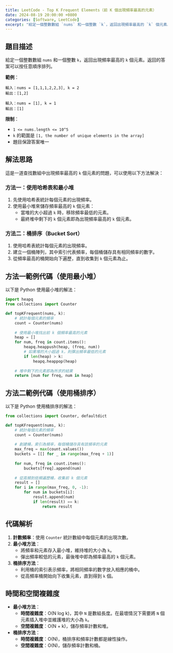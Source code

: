 ```yaml
---
title: LeetCode - Top K Frequent Elements（前 K 個出現頻率最高的元素）
date: 2024-08-19 20:00:00 +0800
categories: [Software, LeetCode]
excerpt: "給定一個整數數組 `nums` 和一個整數 `k`，返回出現頻率最高的 `k` 個元素。返回的答案可以按任意順序排列。"
---
```


## 題目描述
給定一個整數數組 `nums` 和一個整數 `k`，返回出現頻率最高的 `k` 個元素。返回的答案可以按任意順序排列。

**範例**：

```
輸入：nums = [1,1,1,2,2,3], k = 2
輸出：[1,2]

輸入：nums = [1], k = 1
輸出：[1]
```

**限制**：
- `1 <= nums.length <= 10^5`
- `k` 的範圍是 `[1, the number of unique elements in the array]`
- 題目保證答案唯一

## 解法思路
這是一道查找數組中出現頻率最高的 `k` 個元素的問題，可以使用以下方法解決：

### 方法一：使用哈希表和最小堆
1. 先使用哈希表統計每個元素的出現頻率。
2. 使用最小堆來儲存頻率最高的 `k` 個元素：
   - 當堆的大小超過 `k` 時，移除頻率最低的元素。
   - 最終堆中剩下的 `k` 個元素即為出現頻率最高的 `k` 個元素。

### 方法二：桶排序（Bucket Sort）
1. 使用哈希表統計每個元素的出現頻率。
2. 建立一個桶陣列，其中索引代表頻率，每個桶儲存具有相同頻率的數字。
3. 從頻率最高的桶開始向下遍歷，直到收集到 `k` 個元素為止。

## 方法一範例代碼（使用最小堆）

以下是 Python 使用最小堆的解法：

```python
import heapq
from collections import Counter

def topKFrequent(nums, k):
    # 統計每個元素的頻率
    count = Counter(nums)
    
    # 使用最小堆找出前 k 個頻率最高的元素
    heap = []
    for num, freq in count.items():
        heapq.heappush(heap, (freq, num))
        # 如果堆的大小超過 k，則彈出頻率最低的元素
        if len(heap) > k:
            heapq.heappop(heap)
    
    # 堆中剩下的元素即為所求的結果
    return [num for freq, num in heap]
```

## 方法二範例代碼（使用桶排序）

以下是 Python 使用桶排序的解法：

```python
from collections import Counter, defaultdict

def topKFrequent(nums, k):
    # 統計每個元素的頻率
    count = Counter(nums)
    
    # 創建桶，索引為頻率，每個桶儲存具有該頻率的元素
    max_freq = max(count.values())
    buckets = [[] for _ in range(max_freq + 1)]
    
    for num, freq in count.items():
        buckets[freq].append(num)
    
    # 從高頻到低頻遍歷桶，收集前 k 個元素
    result = []
    for i in range(max_freq, 0, -1):
        for num in buckets[i]:
            result.append(num)
            if len(result) == k:
                return result
```

## 代碼解析
1. **計數頻率**：使用 `Counter` 統計數組中每個元素的出現次數。
2. **最小堆方法**：
   - 將頻率和元素存入最小堆，維持堆的大小為 `k`。
   - 彈出頻率較低的元素，最後堆中即為頻率最高的 `k` 個元素。
3. **桶排序方法**：
   - 利用桶的索引表示頻率，將相同頻率的數字放入相應的桶中。
   - 從高頻率桶開始向下收集元素，直到得到 `k` 個。

## 時間和空間複雜度
- **最小堆方法**：
  - **時間複雜度**：O(N log k)，其中 `N` 是數組長度。在最壞情況下需要將 `N` 個元素插入堆中並維護堆的大小為 `k`。
  - **空間複雜度**：O(N + k)，儲存頻率計數和堆。
- **桶排序方法**：
  - **時間複雜度**：O(N)，桶排序和頻率計數都是線性操作。
  - **空間複雜度**：O(N)，儲存頻率計數和桶。
